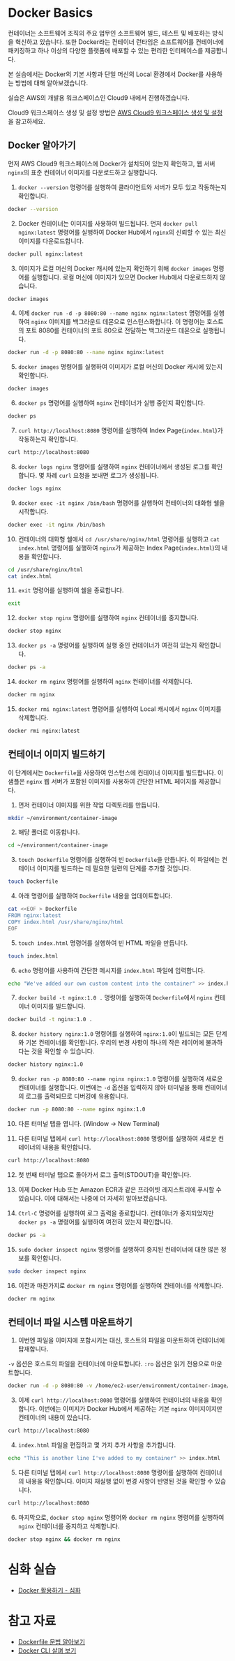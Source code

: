 # Docker Basics
컨테이너는 소프트웨어 조직의 주요 업무인 소프트웨어 빌드, 테스트 및 배포하는 방식을 혁신하고 있습니다. 또한 Docker라는 컨테이너 런타임은 소프트웨어를 컨테이너에 패키징하고 하나 이상의 다양한 플랫폼에 배포할 수 있는 편리한 인터페이스를 제공합니다.

본 실습에서는 Docker의 기본 사항과 단일 머신의 Local 환경에서 Docker를 사용하는 방법에 대해 알아보겠습니다. 

실습은 AWS의 개발용 워크스페이스인 Cloud9 내에서 진행하겠습니다.

Cloud9 워크스페이스 생성 및 설정 방법은 [AWS Cloud9 워크스페이스 생성 및 설정](./cloud9.md)을 참고하세요.

## Docker 알아가기
먼저 AWS Cloud9 워크스페이스에 Docker가 설치되어 있는지 확인하고, 웹 서버 `nginx`의 표준 컨테이너 이미지를 다운로드하고 실행합니다.

1. `docker --version` 명령어를 실행하여 클라이언트와 서버가 모두 있고 작동하는지 확인합니다.
```bash
docker --version
```

2. Docker 컨테이너는 이미지를 사용하여 빌드됩니다. 먼저 `docker pull nginx:latest` 명령어를 실행하여 Docker Hub에서 `nginx`의 신뢰할 수 있는 최신 이미지를 다운로드합니다.
```bash
docker pull nginx:latest
```

3. 이미지가 로컬 머신의 Docker 캐시에 있는지 확인하기 위해 `docker images` 명령어를 실행합니다. 로컬 머신에 이미지가 있으면 Docker Hub에서 다운로드하지 않습니다.
```bash
docker images
```

4. 이제 `docker run -d -p 8080:80 --name nginx nginx:latest` 명령어를 실행하여 `nginx` 이미지를 백그라운드 데몬으로 인스턴스화합니다. 이 명령어는 호스트의 포트 8080를 컨테이너의 포트 80으로 전달하는 백그라운드 데몬으로 실행됩니다.
```bash
docker run -d -p 8080:80 --name nginx nginx:latest
```

5. `docker images` 명령어를 실행하여 이미지가 로컬 머신의 Docker 캐시에 있는지 확인합니다.
```bash
docker images
```

6. `docker ps` 명령어를 실행하여 `nginx` 컨테이너가 실행 중인지 확인합니다.
```bash
docker ps
```

7. `curl http://localhost:8080` 명령어를 실행하여 Index Page(`index.html`)가 작동하는지 확인합니다.
```bash
curl http://localhost:8080
```

8. `docker logs nginx` 명령어를 실행하여 `nginx` 컨테이너에서 생성된 로그를 확인합니다. 몇 차례 `curl` 요청을 보내면 로그가 생성됩니다.
```bash
docker logs nginx
```

9. `docker exec -it nginx /bin/bash` 명령어를 실행하여 컨테이너의 대화형 쉘을 시작합니다.
```bash
docker exec -it nginx /bin/bash
```

10. 컨테이너의 대화형 쉘에서 `cd /usr/share/nginx/html` 명령어를 실행하고 `cat index.html` 명령어를 실행하여 `nginx`가 제공하는 Index Page(`index.html`)의 내용을 확인합니다.
```bash
cd /usr/share/nginx/html
cat index.html
```

11. `exit` 명령어를 실행하여 쉘을 종료합니다.
```bash
exit
```

12. `docker stop nginx` 명령어를 실행하여 `nginx` 컨테이너를 중지합니다.
```bash
docker stop nginx
```

13. `docker ps -a` 명령어를 실행하여 실행 중인 컨테이너가 여전히 있는지 확인합니다.
```bash
docker ps -a
```

14. `docker rm nginx` 명령어를 실행하여 `nginx` 컨테이너를 삭제합니다.
```bash
docker rm nginx
```

15. `docker rmi nginx:latest` 명령어를 실행하여 Local 캐시에서 `nginx` 이미지를 삭제합니다.
```bash
docker rmi nginx:latest
```

## 컨테이너 이미지 빌드하기
이 단계에서는 `Dockerfile`을 사용하여 인스턴스에 컨테이너 이미지를 빌드합니다. 이 샘플은 `nginx` 웹 서버가 포함된 이미지를 사용하여 간단한 HTML 페이지를 제공합니다.

1. 먼저 컨테이너 이미지를 위한 작업 디렉토리를 만듭니다.
```bash
mkdir ~/environment/container-image
```

2. 해당 폴더로 이동합니다.
```bash
cd ~/environment/container-image
```

3. `touch Dockerfile` 명령어를 실행하여 빈 `Dockerfile`을 만듭니다. 이 파일에는 컨테이너 이미지를 빌드하는 데 필요한 일련의 단계를 추가할 것입니다.
```bash
touch Dockerfile
```

4. 아래 명령어를 실행하여 `Dockerfile` 내용을 업데이트합니다.
```bash
cat <<EOF > Dockerfile
FROM nginx:latest
COPY index.html /usr/share/nginx/html
EOF
```

5. `touch index.html` 명령어를 실행하여 빈 HTML 파일을 만듭니다.
```bash
touch index.html
```

6. `echo` 명령어를 사용하여 간단한 메시지를 `index.html` 파일에 입력합니다.
```bash
echo "We've added our own custom content into the container" >> index.html
```

7. `docker build -t nginx:1.0 .` 명령어를 실행하여 `Dockerfile`에서 `nginx` 컨테이너 이미지를 빌드합니다.
```bash
docker build -t nginx:1.0 .
```

8. `docker history nginx:1.0` 명령어를 실행하여 `nginx:1.0`이 빌드되는 모든 단계와 기본 컨테이너를 확인합니다. 우리의 변경 사항이 하나의 작은 레이어에 불과하다는 것을 확인할 수 있습니다.
```bash
docker history nginx:1.0
```

9. `docker run -p 8080:80 --name nginx nginx:1.0` 명령어를 실행하여 새로운 컨테이너를 실행합니다. 이번에는 `-d` 옵션을 입력하지 않아 터미널을 통해 컨테이너의 로그를 출력되므로 디버깅에 유용합니다.
```bash
docker run -p 8080:80 --name nginx nginx:1.0
```

10. 다른 터미널 탭을 엽니다. (Window -> New Terminal)

11. 다른 터미널 탭에서 `curl http://localhost:8080` 명령어를 실행하여 새로운 컨테이너의 내용을 확인합니다.
```bash
curl http://localhost:8080
```

12. 첫 번째 터미널 탭으로 돌아가서 로그 출력(STDOUT)을 확인합니다.

13. 이제 Docker Hub 또는 Amazon ECR과 같은 프라이빗 레지스트리에 푸시할 수 있습니다. 이에 대해서는 나중에 더 자세히 알아보겠습니다.

14. `Ctrl-C` 명령어를 실행하여 로그 출력을 종료합니다. 컨테이너가 중지되었지만 `docker ps -a` 명령어를 실행하여 여전히 있는지 확인합니다.
```bash
docker ps -a
```

15. `sudo docker inspect nginx` 명령어를 실행하여 중지된 컨테이너에 대한 많은 정보를 확인합니다.
```bash
sudo docker inspect nginx
```

16. 이전과 마찬가지로 `docker rm nginx` 명령어를 실행하여 컨테이너를 삭제합니다.
```bash
docker rm nginx
```

## 컨테이너 파일 시스템 마운트하기

1. 이번엔 파일을 이미지에 포함시키는 대신, 호스트의 파일을 마운트하여 컨테이너에 탑재합니다.

`-v` 옵션은 호스트의 파일을 컨테이너에 마운트합니다. `:ro` 옵션은 읽기 전용으로 마운트합니다.
```bash
docker run -d -p 8080:80 -v /home/ec2-user/environment/container-image/index.html:/usr/share/nginx/html/index.html\:ro --name nginx nginx:latest
```

3. 이제 `curl http://localhost:8080` 명령어를 실행하여 컨테이너의 내용을 확인합니다. 이번에는 이미지가 Docker Hub에서 제공하는 기본 `nginx` 이미지이지만 컨테이너의 내용이 있습니다.
```bash
curl http://localhost:8080
```

4. `index.html` 파일을 편집하고 몇 가지 추가 사항을 추가합니다.
```bash
echo "This is another line I've added to my container" >> index.html
```

5. 다른 터미널 탭에서 `curl http://localhost:8080` 명령어를 실행하여 컨테이너의 내용을 확인합니다. 이미지 재실행 없이 변경 사항이 반영된 것을 확인할 수 있습니다.
```bash
curl http://localhost:8080
```

6. 마지막으로, `docker stop nginx` 명령어와 `docker rm nginx` 명령어를 실행하여 `nginx` 컨테이너를 중지하고 삭제합니다.
```bash
docker stop nginx && docker rm nginx
```

# 심화 실습
- [Docker 활용하기 - 심화](./advanced.md)


# 참고 자료
- [Dockerfile 문법 알아보기](./command.md)
- [Docker CLI 살펴 보기](./command.md)
